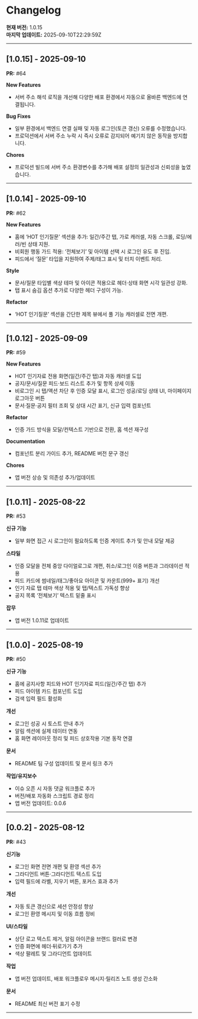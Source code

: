# Changelog

**현재 버전:** 1.0.15  
**마지막 업데이트:** 2025-09-10T22:29:59Z  

---

## [1.0.15] - 2025-09-10

**PR:** #64  

**New Features**
- 서버 주소 해석 로직을 개선해 다양한 배포 환경에서 자동으로 올바른 백엔드에 연결됩니다.

**Bug Fixes**
- 일부 환경에서 백엔드 연결 실패 및 자동 로그인(토큰 갱신) 오류를 수정했습니다.
- 프로덕션에서 서버 주소 누락 시 즉시 오류로 감지되어 예기치 않은 동작을 방지합니다.

**Chores**
- 프로덕션 빌드에 서버 주소 환경변수를 추가해 배포 설정의 일관성과 신뢰성을 높였습니다.

---

## [1.0.14] - 2025-09-10

**PR:** #62  

**New Features**
- 홈에 ‘HOT 인기질문’ 섹션을 추가: 일간/주간 탭, 가로 캐러셀, 자동 스크롤, 로딩/에러/빈 상태 지원.
- 비회원 행동 가드 적용: ‘전체보기’ 및 아이템 선택 시 로그인 유도 후 진입.
- 피드에서 ‘질문’ 타입을 지원하여 주제/태그 표시 및 터치 이벤트 처리.

**Style**
- 문서/질문 타입별 색상 테마 및 아이콘 적용으로 헤더·상태 화면 시각 일관성 강화.
- 탭 표시 숨김 옵션 추가로 다양한 헤더 구성이 가능.

**Refactor**
- ‘HOT 인기질문’ 섹션을 간단한 제목 뷰에서 풀 기능 캐러셀로 전면 개편.

---

## [1.0.12] - 2025-09-09

**PR:** #59  

**New Features**
- HOT 인기자료 전용 화면(일간/주간 탭)과 자동 캐러셀 도입
- 공지/문서/질문 피드·보드 리스트 추가 및 항목 상세 이동
- 비로그인 시 탭/액션 차단 후 인증 모달 표시, 로그인 성공/로딩 상태 UI, 마이페이지 로그아웃 버튼
- 문서·질문·공지 필터 조회 및 상대 시간 표기, 신규 입력 컴포넌트

**Refactor**
- 인증 가드 방식을 모달/컨텍스트 기반으로 전환, 홈 섹션 재구성

**Documentation**
- 컴포넌트 분리 가이드 추가, README 버전 문구 갱신

**Chores**
- 앱 버전 상승 및 의존성 추가/업데이트

---

## [1.0.11] - 2025-08-22

**PR:** #53  

**신규 기능**
- 일부 화면 접근 시 로그인이 필요하도록 인증 게이트 추가 및 안내 모달 제공

**스타일**
- 인증 모달을 전체 중앙 다이얼로그로 개편, 취소/로그인 이중 버튼과 그라데이션 적용
- 피드 카드에 썸네일/태그/좋아요 아이콘 및 카운트(999+ 표기) 개선
- 인기 자료 탭 테마 색상 적용 및 탭/텍스트 가독성 향상
- 공지 목록 ‘전체보기’ 텍스트 밑줄 표시

**잡무**
- 앱 버전 1.0.11로 업데이트

---

## [1.0.0] - 2025-08-19

**PR:** #50  

**신규 기능**
- 홈에 공지사항 피드와 HOT 인기자료 피드(일간/주간 탭) 추가
- 피드 아이템 카드 컴포넌트 도입
- 검색 입력 필드 활성화

**개선**
- 로그인 성공 시 토스트 안내 추가
- 알림 섹션에 실제 데이터 연동
- 홈 화면 레이아웃 정리 및 피드 상호작용 기본 동작 연결

**문서**
- README 팀 구성 업데이트 및 문서 링크 추가

**작업/유지보수**
- 이슈 오픈 시 자동 댓글 워크플로 추가
- 버전/배포 자동화 스크립트 경로 정리
- 앱 버전 업데이트: 0.0.6

---

## [0.0.2] - 2025-08-12

**PR:** #43  

**신기능**
- 로그인 화면 전면 개편 및 환영 섹션 추가
- 그라디언트 버튼·그라디언트 텍스트 도입
- 입력 필드에 라벨, 지우기 버튼, 포커스 효과 추가

**개선**
- 자동 토큰 갱신으로 세션 안정성 향상
- 로그인 환영 메시지 및 이동 흐름 정비

**UI/스타일**
- 상단 로고 텍스트 제거, 알림 아이콘을 브랜드 컬러로 변경
- 인증 화면에 헤더·뒤로가기 추가
- 색상 팔레트 및 그라디언트 업데이트

**작업**
- 앱 버전 업데이트, 배포 워크플로우 메시지·릴리즈 노트 생성 간소화

**문서**
- README 최신 버전 표기 수정

---

